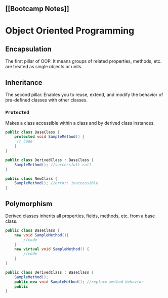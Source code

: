 [[Bootcamp Notes]]
---
# Object Oriented Programming
## Encapsulation
The first pillar of OOP. It means groups of related properties, methods, etc. are treated as single objects or units.

## Inheritance 
The second pillar. Enables you to reuse, extend, and modify the behavior of pre-defined
classes with other classes.

### `Protected`
Makes a class accessible within a class and by derived class instances.
```csharp
public class BaseClass {
	protected void SampleMethod() {
	 // code
	}
}

public class DerivedClass : BaseClass {
	SampleMethod(); //successfull call
}

public class NewClass {
	SampleMethod(); //error: inaccessible
}
```

## Polymorphism
Derived classes inherits all properties, fields, methods, etc. from a base class.
```csharp
public class BaseClass {
	new void SampleMethod(){
		//code
	}
	new virtual void SampleMethod() {
		//code
	}
}

public class DerivedClass : BaseClass {
	SampleMethod();
	public new void SampleMethod(); //replace method behavior
	public 
}
```